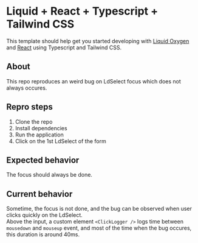 # Liquid + React + Typescript + Tailwind CSS

This template should help get you started developing with [Liquid Oxygen](https://emdgroup-liquid.github.io/liquid/) and [React](https://reactjs.org) using Typescript and Tailwind CSS.


## About

This repo reproduces an weird bug on LdSelect focus which does not always occures.

## Repro steps

1. Clone the repo
2. Install dependencies
3. Run the application
4. Click on the 1st LdSelect of the form

## Expected behavior

The focus should always be done.

## Current behavior

Sometime, the focus is not done, and the bug can be observed when user clicks quickly on the LdSelect.  
Above the input, a custom element `<ClickLogger />` logs time between `mousedown` and `mouseup` event, and most of the time when the bug occures, this duration is around 40ms.

